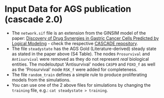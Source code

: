 # Input Data for AGS publication (cascade 2.0)

- The `network.sif` file is an extension from the GINSIM model of the paper: [Discovery of Drug Synergies in Gastric Cancer Cells Predicted by Logical Modeling](https://doi.org/10.1371/journal.pcbi.1004426) - check the respective [CASCADE repository](https://bitbucket.org/asmundf/cascade/src/master/).
- The file `steadystate` has the AGS Gold (Literature-derived) steady state as stated in the paper above (S4 Table).
The nodes `Prosurvival` and `Antisurvival` were removed as they do not represent *real* biological entities.
The modeloutput 'Antisurvival' nodes `CASP9` and `FOXO_f` as well as the 'Prosurvival' node `RSK_f` were added for completeness.
- The file `random_train` defines a simple rule to produce proliferating models from the simulations.
- You can use one of the 2 above files for simulations by changing the `training` file, e.g.: `cat steadystate > training`.
